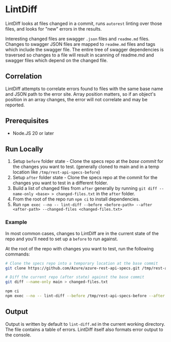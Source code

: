 # LintDiff

LintDiff looks at files changed in a commit, runs `autorest` linting over those
files, and looks for "new" errors in the results.

Interesting changed files are swagger `.json` files and `readme.md` files.
Changes to swagger JSON files are mapped to `readme.md` files and tags which
include the swagger file. The entire tree of swagger dependencies is traversed
so changes to a file will result in scanning of readme.md and swagger files
which depend on the changed file.

## Correlation

LintDiff attempts to correlate errors found to files with the same base name
and JSON path to the error site. Array position matters, so if an object's
position in an array changes, the error will not correlate and may be reported.

## Prerequisites

- Node.JS 20 or later

## Run Locally

1. Setup `before` folder state - Clone the specs repo at the _base commit_ for the changes you want to test. (generally cloned to main and in a temp location like `/tmp/rest-api-specs-before`)
1. Setup `after` folder state - Clone the specs repo at the commit for the changes you want to test in a different folder.
1. Build a list of changed files from `after` generally by running `git diff --name-only <base> > changed-files.txt` in the `after` folder.
1. From the root of the repo run `npm ci` to install dependencies.
1. Run `npm exec --no -- lint-diff --before <before-path> --after <after-path> --changed-files <changed-files.txt>`

### Example

In most common cases, changes to LintDiff are in the current state of the repo and you'll need to set up a `before` to run against.

At the root of the repo with changes you want to test, run the following commands:

```bash
# Clone the specs repo into a temporary location at the base commit
git clone https://github.com/Azure/azure-rest-api-specs.git /tmp/rest-api-specs-before

# Diff the current repo (after state) against the base commit
git diff --name-only main > changed-files.txt

npm ci
npm exec --no -- lint-diff --before /tmp/rest-api-specs-before --after . --changed-files changed-files.txt
```

## Output

Output is written by default to `lint-diff.md` in the current working
directory. The file contains a table of errors. LintDiff itself also
formats error output to the console.
